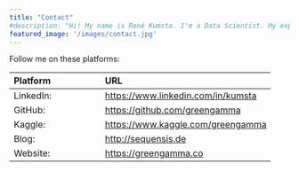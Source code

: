 ```yaml
---
title: "Contact"
#description: "Hi! My name is René Kumsta. I'm a Data Scientist. My expertise is in Finance."
featured_image: '/images/contact.jpg'
---
```


Follow me on these platforms:

|Platform   |   |   |   |   |   |URL   |
|:---|---|---|---|---|---|:---|
|LinkedIn:    |   |   |   |   |   |https://www.linkedin.com/in/kumsta|
|GitHub:    |   |   |   |   |   |https://github.com/greengamma|
|Kaggle:    |   |   |   |   |   |https://www.kaggle.com/greengamma|
|Blog:    |   |   |   |   |   |http://sequensis.de|
|Website:    |   |   |   |   |   |https://greengamma.co|
